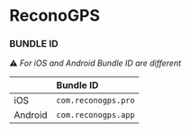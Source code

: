 
# ReconoGPS


### BUNDLE ID

:warning: *For iOS and Android Bundle ID are different*

|  |Bundle ID    |  
| :-------- | :------- |  
| iOS | `com.reconogps.pro` | 
| Android | `com.reconogps.app` | 




